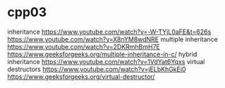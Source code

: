 # cpp03
inheritance
https://www.youtube.com/watch?v=-W-TYjL0aFE&t=626s
https://www.youtube.com/watch?v=X8nYM8wdNRE
multiple inheritance
https://www.youtube.com/watch?v=2DKRmhBmH7E
https://www.geeksforgeeks.org/multiple-inheritance-in-c/
hybrid inheritance
https://www.youtube.com/watch?v=1VdYat6Yqxs
virtual destructors
https://www.youtube.com/watch?v=jELbKhGkEi0
https://www.geeksforgeeks.org/virtual-destructor/